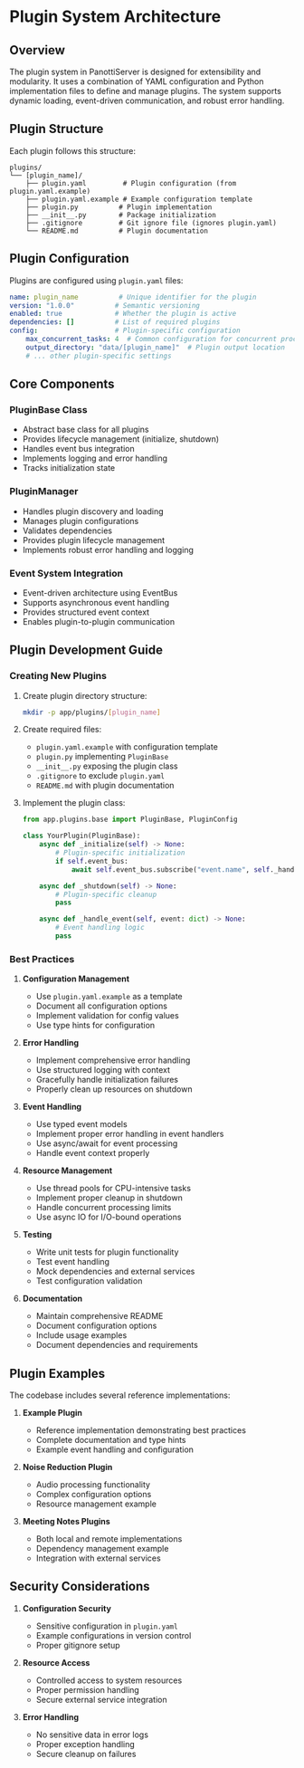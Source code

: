 # Plugin System Architecture

## Overview

The plugin system in PanottiServer is designed for extensibility and modularity. It uses a combination of YAML configuration and Python implementation files to define and manage plugins. The system supports dynamic loading, event-driven communication, and robust error handling.

## Plugin Structure

Each plugin follows this structure:
```
plugins/
└── [plugin_name]/
    ├── plugin.yaml         # Plugin configuration (from plugin.yaml.example)
    ├── plugin.yaml.example # Example configuration template
    ├── plugin.py          # Plugin implementation
    ├── __init__.py        # Package initialization
    ├── .gitignore         # Git ignore file (ignores plugin.yaml)
    └── README.md          # Plugin documentation
```

## Plugin Configuration

Plugins are configured using `plugin.yaml` files:

```yaml
name: plugin_name          # Unique identifier for the plugin
version: "1.0.0"          # Semantic versioning
enabled: true             # Whether the plugin is active
dependencies: []          # List of required plugins
config:                   # Plugin-specific configuration
    max_concurrent_tasks: 4  # Common configuration for concurrent processing
    output_directory: "data/[plugin_name]"  # Plugin output location
    # ... other plugin-specific settings
```

## Core Components

### PluginBase Class
- Abstract base class for all plugins
- Provides lifecycle management (initialize, shutdown)
- Handles event bus integration
- Implements logging and error handling
- Tracks initialization state

### PluginManager
- Handles plugin discovery and loading
- Manages plugin configurations
- Validates dependencies
- Provides plugin lifecycle management
- Implements robust error handling and logging

### Event System Integration
- Event-driven architecture using EventBus
- Supports asynchronous event handling
- Provides structured event context
- Enables plugin-to-plugin communication

## Plugin Development Guide

### Creating New Plugins

1. Create plugin directory structure:
   ```bash
   mkdir -p app/plugins/[plugin_name]
   ```

2. Create required files:
   - `plugin.yaml.example` with configuration template
   - `plugin.py` implementing `PluginBase`
   - `__init__.py` exposing the plugin class
   - `.gitignore` to exclude `plugin.yaml`
   - `README.md` with plugin documentation

3. Implement the plugin class:
   ```python
   from app.plugins.base import PluginBase, PluginConfig
   
   class YourPlugin(PluginBase):
       async def _initialize(self) -> None:
           # Plugin-specific initialization
           if self.event_bus:
               await self.event_bus.subscribe("event.name", self._handle_event)
   
       async def _shutdown(self) -> None:
           # Plugin-specific cleanup
           pass
   
       async def _handle_event(self, event: dict) -> None:
           # Event handling logic
           pass
   ```

### Best Practices

1. **Configuration Management**
   - Use `plugin.yaml.example` as a template
   - Document all configuration options
   - Implement validation for config values
   - Use type hints for configuration

2. **Error Handling**
   - Implement comprehensive error handling
   - Use structured logging with context
   - Gracefully handle initialization failures
   - Properly clean up resources on shutdown

3. **Event Handling**
   - Use typed event models
   - Implement proper error handling in event handlers
   - Use async/await for event processing
   - Handle event context properly

4. **Resource Management**
   - Use thread pools for CPU-intensive tasks
   - Implement proper cleanup in shutdown
   - Handle concurrent processing limits
   - Use async IO for I/O-bound operations

5. **Testing**
   - Write unit tests for plugin functionality
   - Test event handling
   - Mock dependencies and external services
   - Test configuration validation

6. **Documentation**
   - Maintain comprehensive README
   - Document configuration options
   - Include usage examples
   - Document dependencies and requirements

## Plugin Examples

The codebase includes several reference implementations:

1. **Example Plugin**
   - Reference implementation demonstrating best practices
   - Complete documentation and type hints
   - Example event handling and configuration

2. **Noise Reduction Plugin**
   - Audio processing functionality
   - Complex configuration options
   - Resource management example

3. **Meeting Notes Plugins**
   - Both local and remote implementations
   - Dependency management example
   - Integration with external services

## Security Considerations

1. **Configuration Security**
   - Sensitive configuration in `plugin.yaml`
   - Example configurations in version control
   - Proper gitignore setup

2. **Resource Access**
   - Controlled access to system resources
   - Proper permission handling
   - Secure external service integration

3. **Error Handling**
   - No sensitive data in error logs
   - Proper exception handling
   - Secure cleanup on failures
